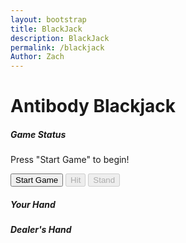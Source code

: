 ```yaml
---
layout: bootstrap
title: BlackJack
description: BlackJack
permalink: /blackjack
Author: Zach
---
```


<div class="container mt-5">
  <h1 class="text-center">Antibody Blackjack</h1>
  <div class="row justify-content-center mt-4">
    <div class="col-md-6">
      <div class="card">
        <div class="card-body">
          <h5 class="card-title">Game Status</h5>
          <p id="game-status" class="card-text">Press "Start Game" to begin!</p>
          <div class="d-flex justify-content-between">
            <button id="start-game" class="btn btn-primary">Start Game</button>
            <button id="hit" class="btn btn-success" disabled>Hit</button>
            <button id="stand" class="btn btn-warning" disabled>Stand</button>
          </div>
        </div>
      </div>
    </div>
  </div>
  <div class="row justify-content-center mt-4">
    <div class="col-md-6">
      <div class="card">
        <div class="card-body">
          <h5 class="card-title">Your Hand</h5>
          <div id="player-hand" class="d-flex flex-wrap justify-content-center"></div>
          <h5 class="card-title mt-4">Dealer's Hand</h5>
          <div id="dealer-hand" class="d-flex flex-wrap justify-content-center"></div>
        </div>
      </div>
    </div>
  </div>
</div>

<script>
  // Blackjack Game Logic
  const startGameButton = document.getElementById("start-game");
  const hitButton = document.getElementById("hit");
  const standButton = document.getElementById("stand");
  const gameStatus = document.getElementById("game-status");
  const playerHand = document.getElementById("player-hand");
  const dealerHand = document.getElementById("dealer-hand");

  let deck = [];
  let playerCards = [];
  let dealerCards = [];

  function createDeck() {
    const antibodies = [
      { name: "IgG", value: 10 },
      { name: "IgA", value: 8 },
      { name: "IgM", value: 7 },
      { name: "IgE", value: 6 },
      { name: "IgD", value: 5 },
      { name: "IgG1", value: 10 },
      { name: "IgG2", value: 9 },
      { name: "IgG3", value: 10 },
      { name: "IgG4", value: 4 },
      { name: "IgA1", value: 8 },
      { name: "IgA2", value: 7 },
      { name: "Secretory IgM", value: 7 },
      { name: "IgY", value: 6 }
    ];
    deck = antibodies.map(antibody => antibody.name).sort(() => Math.random() - 0.5); // Shuffle deck
  }

  function calculateScore(cards) {
    const antibodyValues = {
      "IgG": 10,
      "IgA": 8,
      "IgM": 7,
      "IgE": 6,
      "IgD": 5,
      "IgG1": 10,
      "IgG2": 9,
      "IgG3": 10,
      "IgG4": 4,
      "IgA1": 8,
      "IgA2": 7,
      "Secretory IgM": 7,
      "IgY": 6
    };
    let score = 0;
    for (const card of cards) {
      score += antibodyValues[card];
    }
    return score;
  }

  function createCardElement(cardName) {
    const card = document.createElement("div");
    card.className = "card m-2";
    card.style.width = "100px";
    card.style.height = "150px";
    card.style.perspective = "1000px";

    const cardInner = document.createElement("div");
    cardInner.className = "card-inner";
    cardInner.style.position = "relative";
    cardInner.style.width = "100%";
    cardInner.style.height = "100%";
    cardInner.style.transformStyle = "preserve-3d";
    cardInner.style.transition = "transform 0.6s";

    const cardFront = document.createElement("div");
    cardFront.className = "card-front";
    cardFront.style.position = "absolute";
    cardFront.style.width = "100%";
    cardFront.style.height = "100%";
    cardFront.style.backfaceVisibility = "hidden";
    cardFront.style.backgroundColor = "#007bff";
    cardFront.style.color = "white";
    cardFront.style.display = "flex";
    cardFront.style.alignItems = "center";
    cardFront.style.justifyContent = "center";
    cardFront.style.borderRadius = "5px";
    cardFront.style.textAlign = "center"; // Ensure text is centered
    cardFront.textContent = cardName;

    const cardBack = document.createElement("div");
    cardBack.className = "card-back";
    cardBack.style.position = "absolute";
    cardBack.style.width = "100%";
    cardBack.style.height = "100%";
    cardBack.style.backfaceVisibility = "hidden";
    cardBack.style.backgroundColor = "#f8f9fa";
    cardBack.style.color = "#333";
    cardBack.style.display = "flex";
    cardBack.style.alignItems = "center";
    cardBack.style.justifyContent = "center";
    cardBack.style.borderRadius = "5px";
    cardBack.style.transform = "rotateY(180deg)";
    cardBack.style.textAlign = "center"; // Ensure text is centered
    cardBack.style.fontSize = "12px"; // Reduce font size for better fit
    cardBack.textContent = getAntibodyDescription(cardName);

    cardInner.appendChild(cardFront);
    cardInner.appendChild(cardBack);
    card.appendChild(cardInner);

    card.addEventListener("click", () => {
      cardInner.style.transform = cardInner.style.transform === "rotateY(180deg)" ? "rotateY(0deg)" : "rotateY(180deg)";
    });

    return card;
  }

  function getAntibodyDescription(cardName) {
    const descriptions = {
      "IgG": "Most abundant, long-term immunity.",
      "IgA": "Protects mucosal surfaces.",
      "IgM": "First responder, complement activator.",
      "IgE": "Allergies and parasite defense.",
      "IgD": "B cell activation role.",
      "IgG1": "Effective against viruses/bacteria.",
      "IgG2": "Carbohydrate antigen defense.",
      "IgG3": "Strong complement activator.",
      "IgG4": "Regulates immune responses.",
      "IgA1": "Blood-based infection defense.",
      "IgA2": "Mucosal secretion protection.",
      "Secretory IgM": "Mucosal immunity role.",
      "IgY": "Bird/reptile antibody, IgG-like."
    };
    return descriptions[cardName] || "Unknown antibody.";
  }

  function updateHands() {
    playerHand.innerHTML = "";
    dealerHand.innerHTML = "";
    playerCards.forEach(card => playerHand.appendChild(createCardElement(card)));
    dealerCards.forEach(card => dealerHand.appendChild(createCardElement(card)));
    gameStatus.textContent = `Your Score: ${calculateScore(playerCards)} | Dealer's Score: ${calculateScore(dealerCards)}`;
  }

  function startGame() {
    createDeck();
    playerCards = [deck.pop(), deck.pop()];
    dealerCards = [deck.pop()];
    updateHands();
    gameStatus.textContent = "Game started! Your turn.";
    hitButton.disabled = false;
    standButton.disabled = false;
  }

  function hit() {
    playerCards.push(deck.pop());
    updateHands();
    if (calculateScore(playerCards) > 21) {
      gameStatus.textContent = "You busted! Dealer wins.";
      hitButton.disabled = true;
      standButton.disabled = true;
    }
  }

  function stand() {
    while (calculateScore(dealerCards) < 17) {
      dealerCards.push(deck.pop());
    }
    updateHands();
    const playerScore = calculateScore(playerCards);
    const dealerScore = calculateScore(dealerCards);
    if (dealerScore > 21 || playerScore > dealerScore) {
      gameStatus.textContent = "You win!";
    } else if (playerScore < dealerScore) {
      gameStatus.textContent = "Dealer wins!";
    } else {
      gameStatus.textContent = "It's a tie!";
    }
    hitButton.disabled = true;
    standButton.disabled = true;
  }

  startGameButton.addEventListener("click", startGame);
  hitButton.addEventListener("click", hit);
  standButton.addEventListener("click", stand);
</script>